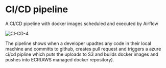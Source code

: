 # CI/CD pipeline 
A CI/CD pipeline with docker images scheduled and executed by Airflow

![CI-CD-4](https://user-images.githubusercontent.com/17614336/172147450-714fe9ff-acbd-4ce6-9774-4e0f6a8f531a.jpg)


The pipeline shows when a developer upadtes any code in their local machine and committs to github, creates pull request and triggers a azure ci/cd pipline which puts the uploads to S3 and builds docker images and pushes into ECR(AWS managed docker repository).
